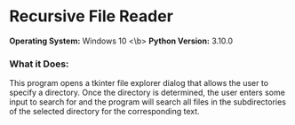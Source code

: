 # Recursive File Reader
**Operating System:** Windows 10 <\b>
**Python Version:** 3.10.0
### What it Does:
This program opens a tkinter file explorer dialog that allows the user to specify a directory. Once the directory is determined, the user enters some input to search for and the program will search all files in the subdirectories of the selected directory for the corresponding text.
